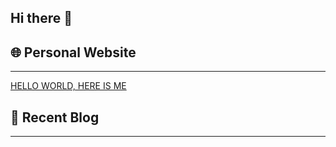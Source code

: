 ## Hi there 👋

## 🌐 Personal Website
---

[HELLO WORLD, HERE IS ME](https://www.hereis.me/)

## 📝 **Recent Blog**
---
<!-- BLOG-POST-LIST:START -->
<!-- BLOG-POST-LIST:END -->

<!--
**lj0812/lj0812** is a ✨ _special_ ✨ repository because its `README.md` (this file) appears on your GitHub profile.

Here are some ideas to get you started:

- 🔭 I’m currently working on ...
- 🌱 I’m currently learning ...
- 👯 I’m looking to collaborate on ...
- 🤔 I’m looking for help with ...
- 💬 Ask me about ...
- 📫 How to reach me: ...
- 😄 Pronouns: ...
- ⚡ Fun fact: ...
-->
